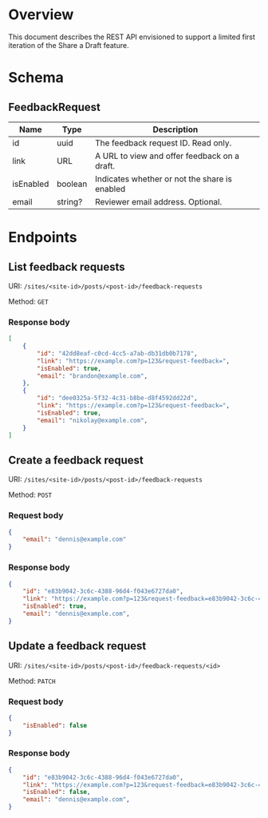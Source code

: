 # Overview

This document describes the REST API envisioned to support a limited first iteration of the Share a Draft feature.

# Schema

## FeedbackRequest

| Name				| Type		| Description												|
| ----------------- | --------- | --------------------------------------------------------- |
| id				| uuid		| The feedback request ID. Read only. 						|
| link				| URL		| A URL to view and offer feedback on a draft.				|
| isEnabled			| boolean	| Indicates whether or not the share is enabled				|
| email				| string?	| Reviewer email address. Optional.							|

# Endpoints

## List feedback requests

URI: `/sites/<site-id>/posts/<post-id>/feedback-requests`

Method: `GET`

### Response body

```json
[
	{
		"id": "42dd8eaf-c0cd-4cc5-a7ab-db31db0b7178",
		"link": "https://example.com?p=123&request-feedback=",
		"isEnabled": true,
		"email": "brandon@example.com",
	},
	{
		"id": "dee0325a-5f32-4c31-b8be-d8f4592dd22d",
		"link": "https://example.com?p=123&request-feedback=",
		"isEnabled": true,
		"email": "nikolay@example.com",
	}
]
```

## Create a feedback request

URI: `/sites/<site-id>/posts/<post-id>/feedback-requests`

Method: `POST`

### Request body

```json
{
	"email": "dennis@example.com"
}
```

### Response body

```json
{
	"id": "e83b9042-3c6c-4388-96d4-f043e6727da0",
	"link": "https://example.com?p=123&request-feedback=e83b9042-3c6c-4388-96d4-f043e6727da0",
	"isEnabled": true,
	"email": "dennis@example.com",
}
```


## Update a feedback request

URI: `/sites/<site-id>/posts/<post-id>/feedback-requests/<id>`

Method: `PATCH`

### Request body

```json
{
	"isEnabled": false
}
```

### Response body

```json
{
	"id": "e83b9042-3c6c-4388-96d4-f043e6727da0",
	"link": "https://example.com?p=123&request-feedback=e83b9042-3c6c-4388-96d4-f043e6727da0",
	"isEnabled": false,
	"email": "dennis@example.com",
}
```
